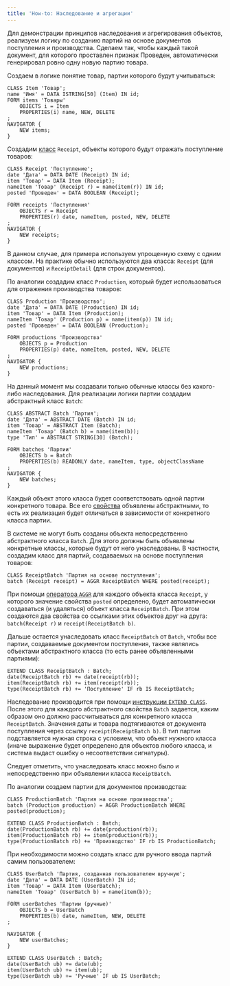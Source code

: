 ```yaml
---
title: 'How-to: Наследование и агрегации'
---
```


Для демонстрации принципов наследования и агрегирования объектов, реализуем логику по созданию партий на основе документов поступления и производства. Сделаем так, чтобы каждый такой документ, для которого проставлен признак Проведен, автоматически генерировал ровно одну новую партию товара.

Создаем в логике понятие товар, партии которого будут учитываться:

```lsf
CLASS Item 'Товар';
name 'Имя' = DATA ISTRING[50] (Item) IN id;
FORM items 'Товары'
    OBJECTS i = Item
    PROPERTIES(i) name, NEW, DELETE
;
NAVIGATOR {
    NEW items;
}
```

Создадим [класс](User_classes.md) `Receipt`, объекты которого будут отражать поступление товаров:

```lsf
CLASS Receipt 'Поступление';
date 'Дата' = DATA DATE (Receipt) IN id;
item 'Товар' = DATA Item (Receipt);
nameItem 'Товар' (Receipt r) = name(item(r)) IN id;
posted 'Проведен' = DATA BOOLEAN (Receipt);

FORM receipts 'Поступления'
    OBJECTS r = Receipt
    PROPERTIES(r) date, nameItem, posted, NEW, DELETE
;
NAVIGATOR {
    NEW receipts;
}
```

В данном случае, для примера используем упрощенную схему с одним классом. На практике обычно используются два класса: `Receipt` (для документов) и `ReceiptDetail` (для строк документов).

По аналогии создадим класс `Production`, который будет использоваться для отражения производства товаров:

```lsf
CLASS Production 'Производство';
date 'Дата' = DATA DATE (Production) IN id;
item 'Товар' = DATA Item (Production);
nameItem 'Товар' (Production p) = name(item(p)) IN id;
posted 'Проведен' = DATA BOOLEAN (Production);

FORM productions 'Производства'
    OBJECTS p = Production
    PROPERTIES(p) date, nameItem, posted, NEW, DELETE
;
NAVIGATOR {
    NEW productions;
}
```

На данный момент мы создавали только обычные классы без какого-либо наследования. Для реализации логики партии создадим абстрактный класс `Batch`:

```lsf
CLASS ABSTRACT Batch 'Партия';
date 'Дата' = ABSTRACT DATE (Batch) IN id;
item 'Товар' = ABSTRACT Item (Batch);
nameItem 'Товар' (Batch b) = name(item(b));
type 'Тип' = ABSTRACT STRING[30] (Batch);

FORM batches 'Партии'
    OBJECTS b = Batch
    PROPERTIES(b) READONLY date, nameItem, type, objectClassName
;
NAVIGATOR {
    NEW batches;
}
```

Каждый объект этого класса будет соответствовать одной партии конкретного товара. Все его [свойства](Properties.md) объявлены абстрактными, то есть их реализация будет отличаться в зависимости от конкретного класса партии.

В системе не могут быть созданы объекта непосредственно абстрактного класса `Batch`. Для этого должны быть объявлены конкретные классы, которые будут от него унаследованы. В частности, создадим класс для партий, создаваемых на основе поступления товаров:

```lsf
CLASS ReceiptBatch 'Партия на основе поступления';
batch (Receipt receipt) = AGGR ReceiptBatch WHERE posted(receipt);
```

При помощи [оператора `AGGR`](AGGR_operator.md) для каждого объекта класса `Receipt`, у которого значение свойства `posted` определено, будет автоматически создаваться (и удаляться) объект класса `ReceiptBatch`. При этом создаются два свойства со ссылками этих объектов друг на друга: `batch(Receipt r)` и `receipt(ReceiptBatch b)`.

Дальше остается унаследовать класс `ReceiptBatch` от `Batch`, чтобы все партии, создаваемые документом поступления, также являлись объектами абстрактного класса (то есть ранее объявленными партиями):

```lsf
EXTEND CLASS ReceiptBatch : Batch;
date(ReceiptBatch rb) += date(receipt(rb));
item(ReceiptBatch rb) += item(receipt(rb));
type(ReceiptBatch rb) += 'Поступление' IF rb IS ReceiptBatch;
```

Наследование производится при помощи [инструкции `EXTEND CLASS`](EXTEND_CLASS_instruction.md). После этого для каждого абстрактного свойства `Batch` задается, каким образом оно должно рассчитываться для конкретного класса `ReceiptBatch`. Значения даты и товара подтягиваются от документа поступления через ссылку `receipt(ReceiptBatch b)`. В тип партии подставляется нужная строка с условием, что объект нужного класса (иначе выражение будет определено для объектов любого класса, и система выдаст ошибку о несоответствии сигнатуры).

Следует отметить, что унаследовать класс можно было и непосредственно при объявлении класса `ReceiptBatch`.

По аналогии создаем партии для документов производства:

```lsf
CLASS ProductionBatch 'Партия на основе производства';
batch (Production production) = AGGR ProductionBatch WHERE posted(production);

EXTEND CLASS ProductionBatch : Batch;
date(ProductionBatch rb) += date(production(rb));
item(ProductionBatch rb) += item(production(rb));
type(ProductionBatch rb) += 'Производство' IF rb IS ProductionBatch;
```

При необходимости можно создать класс для ручного ввода партий самим пользователем:

```lsf
CLASS UserBatch 'Партия, созданная пользователем вручную';
date 'Дата' = DATA DATE (UserBatch) IN id;
item 'Товар' = DATA Item (UserBatch);
nameItem 'Товар' (UserBatch b) = name(item(b));

FORM userBatches 'Партии (ручные)'
    OBJECTS b = UserBatch
    PROPERTIES(b) date, nameItem, NEW, DELETE
;

NAVIGATOR {
    NEW userBatches;
}

EXTEND CLASS UserBatch : Batch;
date(UserBatch ub) += date(ub);
item(UserBatch ub) += item(ub);
type(UserBatch ub) += 'Ручные' IF ub IS UserBatch;
```
